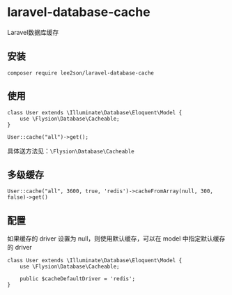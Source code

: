 # laravel-database-cache
Laravel数据库缓存

## 安装

    composer require lee2son/laravel-database-cache
    
## 使用

    class User extends \Illuminate\Database\Eloquent\Model {
        use \Flysion\Database\Cacheable;
    }
    
    User::cache("all")->get();
    
具体送方法见：`\Flysion\Database\Cacheable`

## 多级缓存

    User::cache("all", 3600, true, 'redis')->cacheFromArray(null, 300, false)->get()
    

## 配置
如果缓存的 driver 设置为 null，则使用默认缓存，可以在 model 中指定默认缓存的 driver

    class User extends \Illuminate\Database\Eloquent\Model {
        use \Flysion\Database\Cacheable;

        public $cacheDefaultDriver = 'redis';
    }